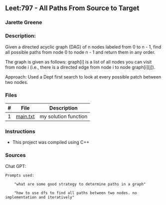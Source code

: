 ## Leet:797 - All Paths From Source to Target 
### Jarette Greene
### Description:

Given a directed acyclic graph (DAG) of n nodes labeled from 0 to n - 1, find all possible paths from node 0 to node n - 1 and return them in any order.

The graph is given as follows: graph[i] is a list of all nodes you can visit from node i (i.e., there is a directed edge from node i to node graph[i][j]).

Approach: Used a Dept first search to look at every possible patch between two nodes.

### Files

|   #   | File                       | Description                                                |
| :---: | -------------------------- | ---------------------------------------------------------- |
|   1   | [main.txt](https://github.com/Jarette/4883-Prog-Tech/blob/main/Assignments/A08/main.txt)     | my solution function                                             |


### Instructions

- This project was compiled using C++

### Sources

Chat GPT: 

    Prompts used: 

        "what are some good strategy to determine paths in a graph"

        "how to use dfs to find all paths between two nodes. no implementation and iteratively"


